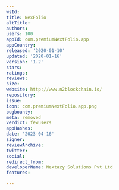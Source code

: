 ```yaml
---
wsId: 
title: NexFolio
altTitle: 
authors: 
users: 100
appId: com.premiumNextFolio.app
appCountry: 
released: '2020-01-10'
updated: '2020-01-16'
version: '1.2'
stars: 
ratings: 
reviews: 
size: 
website: http://www.n2blockchain.io/
repository: 
issue: 
icon: com.premiumNextFolio.app.png
bugbounty: 
meta: removed
verdict: fewusers
appHashes: 
date: '2023-04-16'
signer: 
reviewArchive: 
twitter: 
social: 
redirect_from: 
developerName: Nextazy Solutions Pvt Ltd
features: 

---
```



